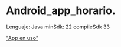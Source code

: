 # Android_app_horario.

Lenguaje: Java
minSdk: 22
compileSdk 33

["App en uso"](https://drive.google.com/file/d/1X9MPS1jT0fv3yZPX-WPJksQ6rUyyndgT/view?usp=sharing)